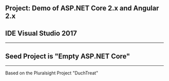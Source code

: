 ## Project: Demo of ASP.NET Core 2.x and Angular 2.x
## IDE Visual Studio 2017
***
## Seed Project is "Empty ASP.NET Core"
***
Based on the Pluralsight Project "DuchTreat"